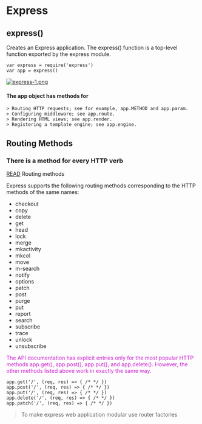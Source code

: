 # Express

## express()

Creates an Express application. The express() function is a top-level function exported by the express module.

```
var express = require('express')
var app = express()
 ```

[![express-1.png](https://i.postimg.cc/9FP4T723/express-1.png)](https://postimg.cc/0bQ21rrZ)

#### The app object has methods for

    > Routing HTTP requests; see for example, app.METHOD and app.param.
    > Configuring middleware; see app.route.
    > Rendering HTML views; see app.render.
    > Registering a template engine; see app.engine.

## Routing Methods
### There is a method for every HTTP verb
[READ](http://expressjs.com/en/4x/api.html#app.METHOD)
Routing methods

Express supports the following routing methods corresponding to the HTTP methods of the same names:

-    checkout
-    copy
-    delete
-    get
-    head
-    lock
-    merge
-    mkactivity
-    mkcol
-    move
-    m-search
-    notify
-    options
-    patch
-    post
-    purge
-    put
-    report
-    search
-    subscribe
-    trace
-    unlock
-    unsubscribe

<font color="#cc1ecf"> The API documentation has explicit entries only for the most popular HTTP methods app.get(), app.post(), app.put(), and app.delete(). However, the other methods listed above work in exactly the same way. </font>

```
app.get('/', (req, res) => { /* */ })
app.post('/', (req, res) => { /* */ })
app.put('/', (req, res) => { /* */ })
app.delete('/', (req, res) => { /* */ })
app.patch('/', (req, res) => { /* */ })
```

> To make express web application modular use router factories

